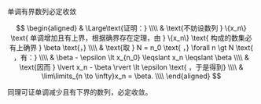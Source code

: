 单调有界数列必定收敛

$$
\begin{aligned}
& \Large\text{证明：} \\\\
& \text{不妨设数列 } \{x_n\} \text{ 单调增加且有上界，根据确界存在定理，由 } \{x_n\} \text{ 构成的数集必有上确界 } \beta \text{，} \\\\
& \text{取 } N = n_0 \text{ ，} \forall n \gt N \text{ ，有：} \\\\
& \beta - \epsilon \lt x_{n_0} \leqslant x_n \leqslant \beta \\\\
& \text{因而 } \lvert x_n - \beta \rvert  \lt \epsilon \text{ ，于是得到} \\\\
& \lim\limits_{n \to \infty}x_n = \beta. \\\\
\end{aligned}
$$

同理可证单调减少且有下界的数列，必定收敛。